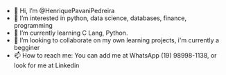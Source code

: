 - 👋 Hi, I’m @HenriquePavaniPedreira
- 👀 I’m interested in python, data science, databases, finance, programming
- 🌱 I’m currently learning C Lang, Python.
- 💞️ I’m looking to collaborate on my own learning projects, i'm currently a begginer
- 📫 How to reach me: You can add me at WhatsApp (19) 98998-1138, or look for me at Linkedin

<!---
HenriquePavaniPedreira/HenriquePavaniPedreira is a ✨ special ✨ repository because its `README.md` (this file) appears on your GitHub profile.
You can click the Preview link to take a look at your changes.
--->
